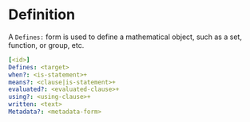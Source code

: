 # Definition

A `Defines:` form is used to define a mathematical object, such as a set, function, or group, etc.

```yaml
[<id>]
Defines: <target>
when?: <is-statement>+
means?: <clause|is-statement>+
evaluated?: <evaluated-clause>+
using?: <using-clause>+
written: <text>
Metadata?: <metadata-form>
```

